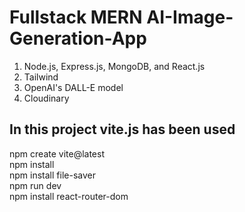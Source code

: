 # Fullstack MERN  AI-Image-Generation-App
1. Node.js, Express.js, MongoDB, and React.js
2. Tailwind
3. OpenAI's DALL-E model
4. Cloudinary

## In this project vite.js has been used  
npm create vite@latest  
npm install  
npm install file-saver  
npm run dev  
npm install react-router-dom  
